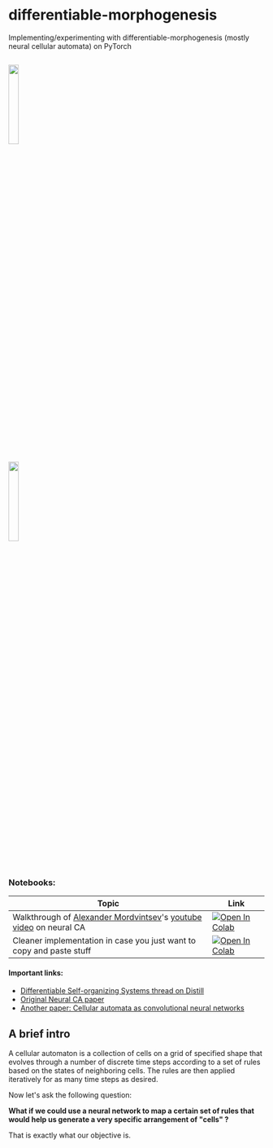 # differentiable-morphogenesis
Implementing/experimenting with differentiable-morphogenesis (mostly neural cellular automata) on PyTorch

<code>
<img src = "images/bird.gif" width = "20%">
<img src = "images/lizard.gif" width = "20%">
  </code>

### Notebooks:
| **Topic**                                                                                                                                      | **Link**                                                                                                                                                                                                   |
|------------------------------------------------------------------------------------------------------------------------------------------------|------------------------------------------------------------------------------------------------------------------------------------------------------------------------------------------------------------|
| Walkthrough of [Alexander Mordvintsev](https://twitter.com/zzznah)'s [youtube video](https://www.youtube.com/watch?v=8EN_8p9Toyc) on neural CA | [ ![Open In Colab](https://colab.research.google.com/assets/colab-badge.svg)](https://colab.research.google.com/github/Mayukhdeb/differentiable-morphogenesis/blob/main/notebooks/basic_walkthrough.ipynb) |
| Cleaner implementation in case you just want to copy and paste stuff                                                                           | [ ![Open In Colab](https://colab.research.google.com/assets/colab-badge.svg)](https://colab.research.google.com/github/Mayukhdeb/differentiable-morphogenesis/blob/main/notebooks/nca_prototype.ipynb)     |

#### Important links:
* [Differentiable Self-organizing Systems thread on Distill](https://distill.pub/2020/selforg/)
* [Original Neural CA paper](https://distill.pub/2020/growing-ca/)
* [Another paper: Cellular automata as convolutional neural networks](https://arxiv.org/abs/1809.02942)

## A brief intro

A cellular automaton is a collection of cells on a grid of specified shape that evolves through a number of discrete time steps according to a set of rules based on the states of neighboring cells. The rules are then applied iteratively for as many time steps as desired.

Now let's ask the following question:

**What if we could use a neural network to map a certain set of rules  that would help us generate a very specific arrangement of "cells" ?**

That is exactly what our objective is. 

